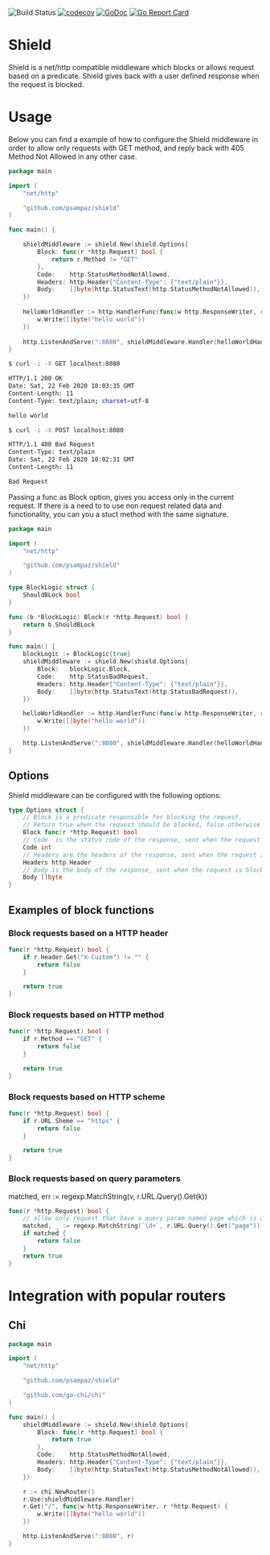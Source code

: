 ![Build Status](https://github.com/psampaz/shield/workflows/build/badge.svg)
[![codecov](https://codecov.io/gh/psampaz/shield/branch/master/graph/badge.svg)](https://codecov.io/gh/psampaz/shield)
[![GoDoc](https://godoc.org/github.com/psampaz/shield?status.svg)](https://pkg.go.dev/github.com/psampaz/shield)
[![Go Report Card](https://goreportcard.com/badge/github.com/psampaz/shield)](https://goreportcard.com/report/github.com/psampaz/shield)

# Shield

Shield is a net/http compatible middleware which blocks or allows request based on a predicate.
Shield gives back with a user defined response when the request is blocked.

# Usage

Below you can find a example of how to configure the Shield middleware
in order to allow only requests with GET method, and reply back with 405 Method Not Allowed 
in any other case.

```go
package main

import (
	"net/http"

	"github.com/psampaz/shield"
)

func main() {

	shieldMiddleware := shield.New(shield.Options{
		Block: func(r *http.Request) bool {
			return r.Method != "GET"
		},
		Code:    http.StatusMethodNotAllowed,
		Headers: http.Header{"Content-Type": {"text/plain"}},
		Body:    []byte(http.StatusText(http.StatusMethodNotAllowed)),
	})
    
	helloWorldHandler := http.HandlerFunc(func(w http.ResponseWriter, r *http.Request) {
		w.Write([]byte("hello world"))
	})
    
	http.ListenAndServe(":8080", shieldMiddleware.Handler(helloWorldHandler))
}
```

```bash
$ curl -i -X GET localhost:8080

HTTP/1.1 200 OK
Date: Sat, 22 Feb 2020 10:03:35 GMT
Content-Length: 11
Content-Type: text/plain; charset=utf-8

hello world
```

```bash
$ curl -i -X POST localhost:8080

HTTP/1.1 400 Bad Request
Content-Type: text/plain
Date: Sat, 22 Feb 2020 10:02:31 GMT
Content-Length: 11

Bad Request
```

Passing a func as Block option, gives you access only in the current request. If there is a need to 
to use non request related data and functionality, you can you a stuct method with the same signature.

```go
package main

import (
	"net/http"

	"github.com/psampaz/shield"
)

type BlockLogic struct {
	ShouldBLock bool
}

func (b *BlockLogic) Block(r *http.Request) bool {
	return b.ShouldBLock
}

func main() {
	blockLogic := BlockLogic{true}
	shieldMiddleware := shield.New(shield.Options{
		Block:   blockLogic.Block,
		Code:    http.StatusBadRequest,
		Headers: http.Header{"Content-Type": {"text/plain"}},
		Body:    []byte(http.StatusText(http.StatusBadRequest)),
	})

	helloWorldHandler := http.HandlerFunc(func(w http.ResponseWriter, r *http.Request) {
		w.Write([]byte("hello world"))
	})

	http.ListenAndServe(":8080", shieldMiddleware.Handler(helloWorldHandler))
}
```

## Options

Shield middleware can be configured with the following options:

```go
type Options struct {
	// Block is a predicate responsible for blocking the request.
	// Return true when the request should be blocked, false otherwise
	Block func(r *http.Request) bool
	// Code  is the status code of the response, sent when the request is blocked
	Code int
	// Headers are the headers of the response, sent when the request is blocked
	Headers http.Header
	// Body is the body of the response, sent when the request is blocked
	Body []byte
}
```

## Examples of block functions

### Block requests based on a HTTP header
```go
func(r *http.Request) bool {
    if r.Header.Get("X-Custom") != "" {
        return false
    }   

	return true
}
```
### Block requests based on HTTP method
```go
func(r *http.Request) bool {
    if r.Method == "GET" {
        return false
    }   

	return true
}
```
### Block requests based on HTTP scheme
```go
func(r *http.Request) bool {
    if r.URL.Sheme == "https" {
        return false
    }   

	return true
}
```
### Block requests based on query parameters
matched, err := regexp.MatchString(v, r.URL.Query().Get(k))
```go
func(r *http.Request) bool {
    // allow only request that have a query param named page which is a number
    matched, _ := regexp.MatchString(`\d+`, r.URL.Query().Get("page"))
    if matched {
        return false
    }
    return true
}
```

# Integration with popular routers

## Chi
```go
package main

import (
	"net/http"

	"github.com/psampaz/shield"

	"github.com/go-chi/chi"
)

func main() {
	shieldMiddleware := shield.New(shield.Options{
		Block: func(r *http.Request) bool {
			return true
		},
		Code:    http.StatusMethodNotAllowed,
		Headers: http.Header{"Content-Type": {"text/plain"}},
		Body:    []byte(http.StatusText(http.StatusMethodNotAllowed)),
	})

	r := chi.NewRouter()
	r.Use(shieldMiddleware.Handler)
	r.Get("/", func(w http.ResponseWriter, r *http.Request) {
		w.Write([]byte("hello world"))
	})

	http.ListenAndServe(":8080", r)
}
```
